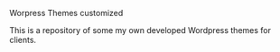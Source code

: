 Worpress Themes customized

This is a repository of some my own developed Wordpress themes for clients.

